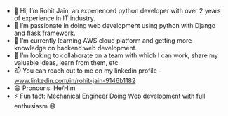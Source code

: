 - 👋 Hi, I’m Rohit Jain, an experienced python developer with over 2 years of experience in IT industry.
- 👀 I’m passionate in doing web development using python with Django and flask framework.
- 🌱 I’m currently learning AWS cloud platform and getting more knowledge on backend web development.
- 💞️ I’m looking to collaborate on a team with which I can work, share my valuable ideas, learn from them, etc.
- 📫 You can reach out to me on my linkedin profile - www.linkedin.com/in/rohit-jain-9146b1182
- 😄 Pronouns: He/Him
- ⚡ Fun fact: Mechanical Engineer Doing Web development with full enthusiasm.😄

<!---
RjCodeMech/RjCodeMech is a ✨ special ✨ repository because its `README.md` (this file) appears on your GitHub profile.
You can click the Preview link to take a look at your changes.
--->

